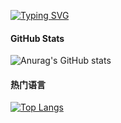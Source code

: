 [![Typing SVG](https://readme-typing-svg.herokuapp.com?font=&color=245FF7&lines=Hi%2C+I'm+Cantatas%EF%BC%8Cweb%E5%89%8D%E7%AB%AF%E5%BC%80%E5%8F%91%E8%80%85)](https://git.io/typing-svg)


#### GitHub Stats

![Anurag's GitHub stats](https://github-readme-stats.vercel.app/api?username=cantatas&show_icons=true&theme=gruvbox)


#### 热门语言

[![Top Langs](https://github-readme-stats.vercel.app/api/top-langs/?username=cantatas&layout=compact)](https://github.com/anuraghazra/github-readme-stats)



<!--
**cantatas/cantatas** is a ✨ _special_ ✨ repository because its `README.md` (this file) appears on your GitHub profile.

Here are some ideas to get you started:

- 🔭 I’m currently working on ...
- 🌱 I’m currently learning ...
- 👯 I’m looking to collaborate on ...
- 🤔 I’m looking for help with ...
- 💬 Ask me about ...
- 📫 How to reach me: ...
- 😄 Pronouns: ...
- ⚡ Fun fact: ...
-->

